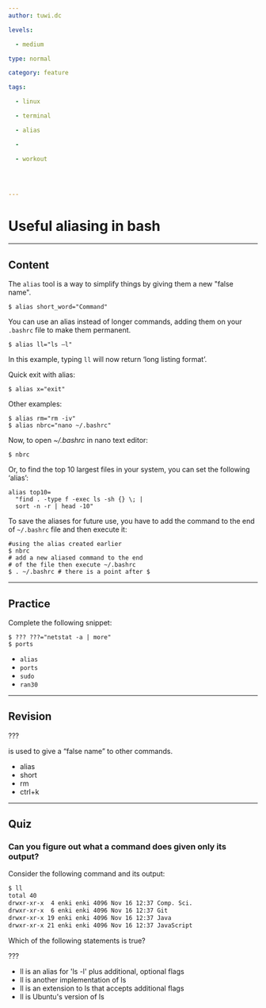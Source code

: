 ```yaml
---
author: tuwi.dc

levels:

  - medium

type: normal

category: feature

tags:

  - linux

  - terminal

  - alias

  -

  - workout




---
```


# Useful aliasing in bash

---
## Content

The `alias` tool is a way to simplify things by giving them a new "false name".

```
$ alias short_word="Command"
```

You can use an alias instead of longer commands, adding them on your `.bashrc` file to make them permanent.


```
$ alias ll="ls –l"
```

In this example, typing ``ll`` will now return ‘long listing format’.

Quick exit with alias:
```
$ alias x="exit"
```
Other examples:
```
$ alias rm="rm -iv"
$ alias nbrc="nano ~/.bashrc"
```


Now, to open *~/.bashrc* in nano text editor:
```
$ nbrc
```
Or, to find the top 10 largest files in your system, you can set the following ‘alias’:

```
alias top10=
  "find . -type f -exec ls -sh {} \; |
  sort -n -r | head -10"
```

To save the aliases for future use, you have to add the command to the end of `~/.bashrc` file and then execute it:
```
#using the alias created earlier
$ nbrc
# add a new aliased command to the end
# of the file then execute ~/.bashrc
$ . ~/.bashrc # there is a point after $
```

---
## Practice

Complete the following snippet:
```
$ ??? ???="netstat -a | more"
$ ports
```

* `alias`
* `ports`
* `sudo`
* `ran30`

---
## Revision

???

is used to give a “false name” to other commands.

* alias
* short
* rm
* ctrl+k

---
## Quiz
### Can you figure out what a command does given only its output?

Consider the following command and its output:

```bash
$ ll
total 40
drwxr-xr-x  4 enki enki 4096 Nov 16 12:37 Comp. Sci.
drwxr-xr-x  6 enki enki 4096 Nov 16 12:37 Git
drwxr-xr-x 19 enki enki 4096 Nov 16 12:37 Java
drwxr-xr-x 21 enki enki 4096 Nov 16 12:37 JavaScript
```

Which of the following statements is true?


 ???

* ll is an alias for 'ls -l' plus additional, optional flags
* ll is another implementation of ls
* ll is an extension to ls that accepts additional flags
* ll is Ubuntu's version of ls
